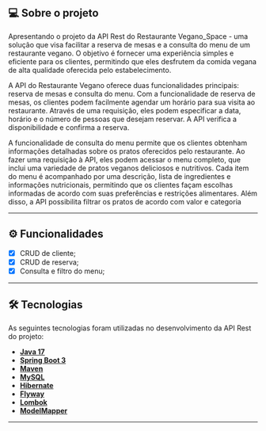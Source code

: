 ## 💻 Sobre o projeto

Apresentando o projeto da API Rest do Restaurante Vegano_Space - uma solução que visa facilitar a reserva de mesas e a consulta do menu de um restaurante vegano. O objetivo é fornecer uma experiência simples e eficiente para os clientes, permitindo que eles desfrutem da comida vegana de alta qualidade oferecida pelo estabelecimento.

A API do Restaurante Vegano oferece duas funcionalidades principais: reserva de mesas e consulta do menu. Com a funcionalidade de reserva de mesas, os clientes podem facilmente agendar um horário para sua visita ao restaurante. Através de uma requisição, eles podem especificar a data, horário e o número de pessoas que desejam reservar. A API verifica a disponibilidade e confirma a reserva.

A funcionalidade de consulta do menu permite que os clientes obtenham informações detalhadas sobre os pratos oferecidos pelo restaurante. Ao fazer uma requisição à API, eles podem acessar o menu completo, que inclui uma variedade de pratos veganos deliciosos e nutritivos. Cada item do menu é acompanhado por uma descrição, lista de ingredientes e informações nutricionais, permitindo que os clientes façam escolhas informadas de acordo com suas preferências e restrições alimentares. Além disso, a API possibilita filtrar os pratos de acordo com valor e categoria

---

## ⚙️ Funcionalidades

- [x] CRUD de cliente;
- [x] CRUD de reserva;
- [x] Consulta e filtro do menu;

---


## 🛠 Tecnologias

As seguintes tecnologias foram utilizadas no desenvolvimento da API Rest do projeto:

- **[Java 17](https://www.oracle.com/java)**
- **[Spring Boot 3](https://spring.io/projects/spring-boot)**
- **[Maven](https://maven.apache.org)**
- **[MySQL](https://www.mysql.com)**
- **[Hibernate](https://hibernate.org)**
- **[Flyway](https://flywaydb.org)**
- **[Lombok](https://projectlombok.org)**
- **[ModelMapper](https://modelmapper.org/)**

---
